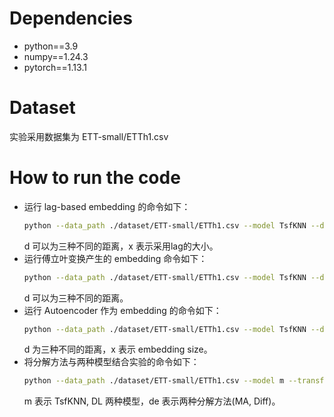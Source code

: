 # Dependencies
- python==3.9
- numpy==1.24.3
- pytorch==1.13.1

# Dataset
实验采用数据集为 ETT-small/ETTh1.csv
# How to run the code
- 运行 lag-based embedding 的命令如下：
  ```bash
  python --data_path ./dataset/ETT-small/ETTh1.csv --model TsfKNN --distance d --lag x
  ```
  d 可以为三种不同的距离，x 表示采用lag的大小。
- 运行傅立叶变换产生的 embedding 命令如下：
  ```bash
  python --data_path ./dataset/ETT-small/ETTh1.csv --model TsfKNN --distance d --fourier True
  ```
  d 可以为三种不同的距离。
- 运行 Autoencoder 作为 embedding 的命令如下：
  ```bash
  python --data_path ./dataset/ETT-small/ETTh1.csv --model TsfKNN --distance d --auto True --encoding_size x
  ```
  d 为三种不同的距离，x 表示 embedding size。
- 将分解方法与两种模型结合实验的命令如下：
  ```bash
  python --data_path ./dataset/ETT-small/ETTh1.csv --model m --transform ST --decompose True --decomposition de
  ```
  m 表示 TsfKNN, DL 两种模型，de 表示两种分解方法(MA, Diff)。
